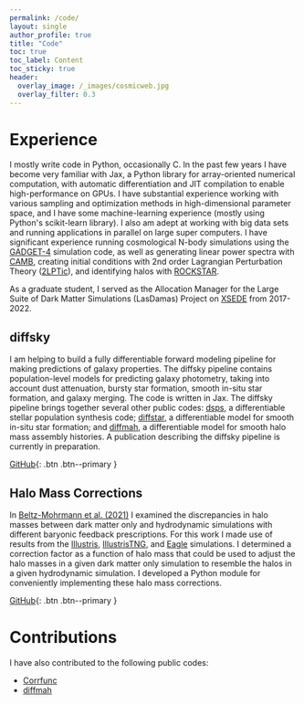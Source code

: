 ```yaml
---
permalink: /code/
layout: single
author_profile: true
title: "Code"
toc: true
toc_label: Content
toc_sticky: true
header:
  overlay_image: /_images/cosmicweb.jpg
  overlay_filter: 0.3
---
```


# Experience

I mostly write code in Python, occasionally C. In the past few years I have become very familiar with Jax, a Python library for array-oriented numerical computation, with automatic differentiation and JIT compilation to enable high-performance on GPUs. I have substantial experience working with various sampling and optimization methods in high-dimensional parameter space, and I have some machine-learning experience (mostly using Python's scikit-learn library). I also am adept at working with big data sets and running applications in parallel on large super computers. I have significant experience running cosmological N-body simulations using the [GADGET-4](https://wwwmpa.mpa-garching.mpg.de/gadget4/) simulation code, as well as generating linear power spectra with [CAMB](https://camb.readthedocs.io/en/latest/), creating initial conditions with 2nd order Lagrangian Perturbation Theory ([2LPTic](https://cosmo.nyu.edu/roman/2LPT/)), and identifying halos with [ROCKSTAR](https://bitbucket.org/gfcstanford/rockstar/src/main/).

As a graduate student, I served as the Allocation Manager for the Large Suite of Dark Matter Simulations (LasDamas) Project on [XSEDE](https://www.xsede.org/) from 2017-2022. 

## diffsky

I am helping to build a fully differentiable forward modeling pipeline for making predictions of galaxy properties. The diffsky pipeline contains population-level models for predicting galaxy photometry, taking into account dust attenuation, bursty star formation, smooth in-situ star formation, and galaxy merging. The code is written in Jax. The diffsky pipeline brings together several other public codes: [dsps](https://github.com/ArgonneCPAC/dsps), a differentiable stellar population synthesis code; [diffstar](https://github.com/ArgonneCPAC/diffstar), a differentiable model for smooth in-situ star formation; and [diffmah](https://github.com/ArgonneCPAC/diffmah), a differentiable model for smooth halo mass assembly histories. A publication describing the diffsky pipeline is currently in preparation.

[<i class="fab fa-fw fa-github"></i> GitHub](https://github.com/ArgonneCPAC/diffsky){: .btn .btn--primary }

## Halo Mass Corrections

In [Beltz-Mohrmann et al. (2021)](https://ui.adsabs.harvard.edu/abs/2021arXiv210305076B/abstract) I examined the discrepancies in halo masses between dark matter only and hydrodynamic simulations with different baryonic feedback prescriptions. For this work I made use of results from the [Illustris](https://www.illustris-project.org/), [IllustrisTNG](https://www.tng-project.org/), and [Eagle](http://icc.dur.ac.uk/Eagle/) simulations. I determined a correction factor as a function of halo mass that could be used to adjust the halo masses in a given dark matter only simulation to resemble the halos in a given hydrodynamic simulation. I developed a Python module for conveniently implementing these halo mass corrections.

[<i class="fab fa-fw fa-github"></i> GitHub](https://github.com/gbeltzmo/halo_mass_correction){: .btn .btn--primary } 


# Contributions

I have also contributed to the following public codes:

* [Corrfunc](https://github.com/manodeep/Corrfunc)
* [diffmah](https://github.com/ArgonneCPAC/diffmah)
